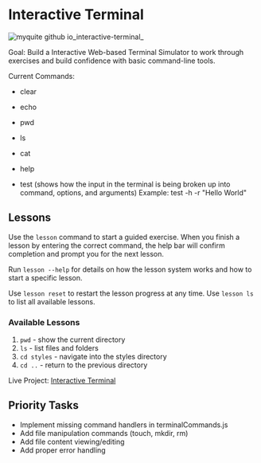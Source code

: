 # Interactive Terminal

![myquite github io_interactive-terminal_](https://user-images.githubusercontent.com/997046/131572741-44267951-d5a4-4e7e-987d-865bb9cc0004.png)

Goal: Build a Interactive Web-based Terminal Simulator to work through exercises and build confidence with basic command-line tools.

Current Commands:

- clear
- echo
- pwd
- ls
- cat
- help

- test (shows how the input in the terminal is being broken up into command, options, and arguments)
  Example: test -h -r "Hello World"

## Lessons

Use the `lesson` command to start a guided exercise. When you finish a lesson by entering the correct command, the help bar will confirm completion and prompt you for the next lesson.

Run `lesson --help` for details on how the lesson system works and how to start a specific lesson.

Use `lesson reset` to restart the lesson progress at any time.
Use `lesson ls` to list all available lessons.

### Available Lessons

1. `pwd` - show the current directory
2. `ls` - list files and folders
3. `cd styles` - navigate into the styles directory
4. `cd ..` - return to the previous directory

Live Project: [Interactive Terminal](https://myquite.github.io/interactive-terminal/)

## Priority Tasks

- Implement missing command handlers in terminalCommands.js
- Add file manipulation commands (touch, mkdir, rm)
- Add file content viewing/editing
- Add proper error handling
